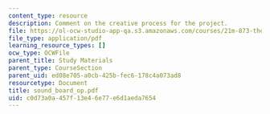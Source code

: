 ```yaml
---
content_type: resource
description: Comment on the creative process for the project.
file: https://ol-ocw-studio-app-qa.s3.amazonaws.com/courses/21m-873-theater-arts-topics-fall-2004-january-iap-2005/c0d73a0a457f13e46e77e6d1aeda7654_sound_board_op.pdf
file_type: application/pdf
learning_resource_types: []
ocw_type: OCWFile
parent_title: Study Materials
parent_type: CourseSection
parent_uid: ed08e705-a0cb-425b-fec6-178c4a073ad8
resourcetype: Document
title: sound_board_op.pdf
uid: c0d73a0a-457f-13e4-6e77-e6d1aeda7654
---
```

